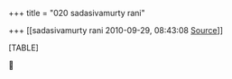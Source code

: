 +++
title = "020 sadasivamurty rani"

+++
[[sadasivamurty rani	2010-09-29, 08:43:08 [Source](https://groups.google.com/g/bvparishat/c/1upJUorV_j8)]]



[TABLE]




